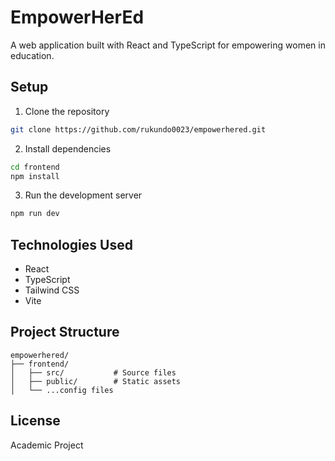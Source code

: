# EmpowerHerEd

A web application built with React and TypeScript for empowering women in education.

## Setup

1. Clone the repository
```bash
git clone https://github.com/rukundo0023/empowerhered.git
```

2. Install dependencies
```bash
cd frontend
npm install
```

3. Run the development server
```bash
npm run dev
```

## Technologies Used

- React
- TypeScript
- Tailwind CSS
- Vite

## Project Structure

```
empowerhered/
├── frontend/
│   ├── src/           # Source files
│   ├── public/        # Static assets
│   └── ...config files
```

## License

Academic Project 
